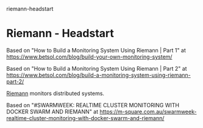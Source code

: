 riemann-headstart
# Riemann - Headstart

Based on "How to Build a Monitoring System Using Riemann | Part 1" at https://www.betsol.com/blog/build-your-own-monitoring-system/

Based on "How to Build a Monitoring System Using Riemann | Part 2" at https://www.betsol.com/blog/build-a-monitoring-system-using-riemann-part-2/

[Riemann](https://riemann.io/) monitors distributed systems.

Based on "#SWARMWEEK: REALTIME CLUSTER MONITORING WITH DOCKER SWARM AND RIEMANN" at https://m-square.com.au/swarmweek-realtime-cluster-monitoring-with-docker-swarm-and-riemann/
